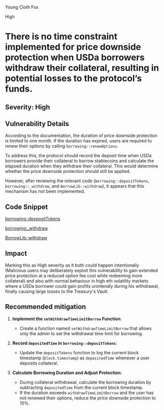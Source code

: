 Young Cloth Fox

High

# There is no time constraint implemented for price downside protection when USDa borrowers withdraw their collateral, resulting in potential losses to the protocol’s funds.

## Severity: High

## Vulnerability Details

According to the documentation, the duration of price downside protection is limited to one month. If the duration has expired, users are required to renew their options by calling `borrowing::renewOptions`.

To address this, the protocol should record the deposit time when USDa borrowers provide their collateral to borrow stablecoins and calculate the elapsed duration when they withdraw their collateral. This would determine whether the price downside protection should still be applied.

However, after reviewing the relevant code (`borrowing::depositTokens`, `borrowing::_withdraw`, and `BorrowLib::withdraw`), it appears that this mechanism has not been implemented.

## Code Snippet

[borrowing::despositTokens](https://github.com/sherlock-audit/2024-11-autonomint/blob/0d324e04d4c0ca306e1ae4d4c65f0cb9d681751b/Blockchain/Blockchian/contracts/Core_logic/borrowing.sol#L226C1-L268C6)

[borrowing:\_withdraw](https://github.com/sherlock-audit/2024-11-autonomint/blob/0d324e04d4c0ca306e1ae4d4c65f0cb9d681751b/Blockchain/Blockchian/contracts/Core_logic/borrowing.sol#L635C1-L714C6)

[BorrowLib::withdraw](https://github.com/sherlock-audit/2024-11-autonomint/blob/0d324e04d4c0ca306e1ae4d4c65f0cb9d681751b/Blockchain/Blockchian/contracts/lib/BorrowLib.sol#L804-L968)

## Impact

Marking this as High severity as it both could happen intentionally (Malicious users may deliberately exploit this vulnerability to gain extended price protection at a reduced option fee cost while redeeming more collateral) and also with normal behaviour in high eth volatility markets where a USDa borrower could gain profits unintendly during his withdrawal, finally causing large losses to the Treasury's Vault.

## Recommended mitigation

1. **Implement the `setWithdrawTimeLimitBorrow` Function**:
   - Create a function named `setWithdrawTimeLimitBorrow` that allows only the admin to set the withdrawal time limit for borrowing.
2. **Record `depositedTime` in `borrowing::depositTokens`**:

   - Update the `depositTokens` function to log the current block timestamp (`block.timestamp`) as `depositedTime` whenever a user deposits collateral.

3. **Calculate Borrowing Duration and Adjust Protection**:
   - During collateral withdrawal, calculate the borrowing duration by subtracting `depositedTime` from the current block timestamp.
   - If the duration exceeds `withdrawTimeLimitBorrow` and the user has not renewed their options, reduce the price downside protection to 10%.